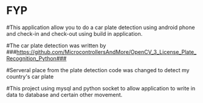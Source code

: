 # FYP
#This application allow you to do a car plate detection using android phone and check-in and check-out using build in application.

#The car plate detection was written by ###https://github.com/MicrocontrollersAndMore/OpenCV_3_License_Plate_Recognition_Python###

#Serveral place from the plate detection code was changed to detect my country's car plate

#This project using mysql and python socket to allow application to write in data to database and certain other movement.
